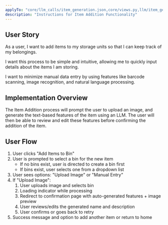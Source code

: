 ```yaml
---
applyTo: "core/llm_calls/item_generation.json,core/views.py,llm/item_generation.py,core/templates/core/auto_generate_item.html,core/templates/core/confirm_item.html"
description: "Instructions for Item Addition Functionality"
---
```


## User Story
As a user, I want to add items to my storage units so that I can keep track of my belongings.

I want this process to be simple and intuitive, allowing me to quickly input details about the items I am storing.

I want to minimize manual data entry by using features like barcode scanning, image recognition, and natural language processing.

## Implementation Overview

The Item Addition process will prompt the user to upload an image, and generate the text-based features of the item using an LLM. The user will then be able to review and edit these features before confirming the addition of the item.

## User Flow
1. User clicks "Add Items to Bin"
2. User is prompted to select a bin for the new item
    - If no bins exist, user is directed to create a bin first
    - If bins exist, user selects one from a dropdown list
3. User sees options: "Upload Image" or "Manual Entry"
4. If "Upload Image":
    1. User uploads image and selects bin
    2. Loading indicator while processing
    3. Redirect to confirmation page with auto-generated features + image preview
    4. User reviews/edits the generated name and description
    5. User confirms or goes back to retry
5. Success message and option to add another item or return to home